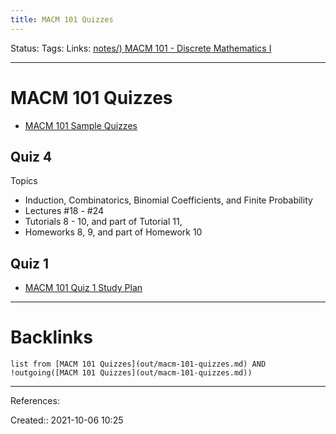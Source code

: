```yaml
---
title: MACM 101 Quizzes
---
```

Status: 
Tags: 
Links: [notes/) MACM 101 - Discrete Mathematics I](None)
___
# MACM 101 Quizzes
- [MACM 101 Sample Quizzes](out/macm-101-sample-quizzes.md)
## Quiz 4
Topics
- Induction, Combinatorics, Binomial Coefficients, and Finite Probability
- Lectures #18 - #24 
- Tutorials 8 - 10, and part of Tutorial 11,
- Homeworks 8, 9, and part of Homework 10
## Quiz 1
- [MACM 101 Quiz 1 Study Plan](out/macm-101-quiz-1-study-plan.md)
___
# Backlinks
```dataview
list from [MACM 101 Quizzes](out/macm-101-quizzes.md) AND !outgoing([MACM 101 Quizzes](out/macm-101-quizzes.md))
```
___
References:

Created:: 2021-10-06 10:25